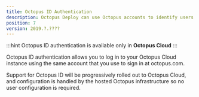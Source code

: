 ```yaml
---
title: Octopus ID Authentication
description: Octopus Deploy can use Octopus accounts to identify users.
position: 7
version: 2019.?.????
---
```


:::hint
Octopus ID authentication is available only in **Octopus Cloud**
:::

Octopus ID authentication allows you to log in to your Octopus Cloud instance using the same account that you use to sign in at octopus.com.

Support for Octopus ID will be progressively rolled out to Octopus Cloud, and configuration is handled by the hosted Octopus infrastructure so no user configuration is required.
